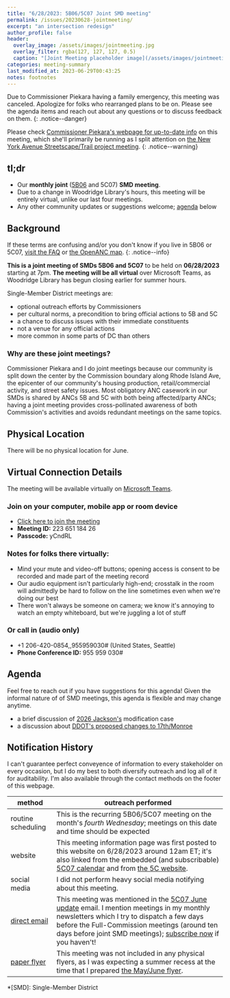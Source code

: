 ```yaml
---
title: "6/28/2023: 5B06/5C07 Joint SMD meeting"
permalink: /issues/20230628-jointmeeting/
excerpt: "an intersection redesign"
author_profile: false
header:
  overlay_image: /assets/images/jointmeeting.jpg
  overlay_filter: rgba(127, 127, 127, 0.5)
  caption: "[Joint Meeting placeholder image](/assets/images/jointmeeting.jpg)"
categories: meeting-summary
last_modified_at: 2023-06-29T00:43:25
notes: footnotes
---
```

Due to Commissioner Piekara having a family emergency, this meeting was canceled. Apologize for folks who rearranged plans to be on. Please see the agenda items and reach out about any questions or to discuss feedback on them.
{: .notice--danger}

Please check [Commissioner Piekara's webpage for up-to-date info](https://anc5b06.com/calendar/5b06-5c07-joint-smd-meeting-j4dfh-8rb76-t24pl) on this meeting, which she'll primarily be running as I split attention on [the New York Avenue Streetscape/Trail project meeting](https://ddot.dc.gov/release/new-york-avenue-streetscape-and-trail-project-public-meeting).
{: .notice--warning}

## tl;dr
- Our **monthly joint** ([5B06](https://anc5b06.com) and 5C07) **SMD meeting**.
- Due to a change in Woodridge Library's hours, this meeting will be entirely virtual, unlike our last four meetings.
- Any other community updates or suggestions welcome; [agenda](#agenda) below

## Background
If these terms are confusing and/or you don't know if you live in 5B06 or 5C07, [visit the FAQ](/ancs/) or [the OpenANC map](https://openanc.org).
{: .notice--info}

**This is a joint meeting of SMDs 5B06 and 5C07** to be held on **06/28/2023** starting at 7pm. **The meeting will be all virtual** over Microsoft Teams, as Woodridge Library has begun closing earlier for summer hours.

Single-Member District meetings are:
- optional outreach efforts by Commissioners
- per cultural norms, a precondition to bring official actions to 5B and 5C
- a chance to discuss issues with their immediate constituents
- not a venue for any official actions
- more common in some parts of DC than others

### Why are these joint meetings?
Commissioner Piekara and I do joint meetings because our community is split down the center by the Commission boundary along Rhode Island Ave, the epicenter of our community's housing production, retail/commercial activity, and street safety issues. Most obligatory ANC casework in our SMDs is shared by ANCs 5B and 5C with both being affected/party ANCs; having a joint meeting provides cross-pollinated awareness of both Commission's activities and avoids redundant meetings on the same topics.

## Physical Location
There will be no physical location for June.

## Virtual Connection Details
The meeting will be available virtually on [Microsoft Teams](https://www.microsoft.com/en-us/microsoft-teams/download-app).
### Join on your computer, mobile app or room device
- [Click here to join the meeting](https://teams.microsoft.com/l/meetup-join/19%3ameeting_YTJjOWU0ZjktMWU3Mi00YmE2LTkyYjUtYmUzYzJlMWE2NGUy%40thread.v2/0?context=%7b%22Tid%22%3a%228fe449f1-8b94-4fb7-9906-6f939da82d73%22%2c%22Oid%22%3a%22fe41fa96-a564-4c7e-bcd4-e44346276d35%22%7d)
- **Meeting ID:** 223 651 184 26
- **Passcode:** yCndRL

### Notes for folks there virtually:
- Mind your mute and video-off buttons; opening access is consent to be recorded and made part of the meeting record
- Our audio equipment isn't particularly high-end; crosstalk in the room will admittedly be hard to follow on the line sometimes even when we're doing our best
- There won't always be someone on camera; we know it's annoying to watch an empty whiteboard, but we're juggling a lot of stuff

### Or call in (audio only)
- +1 206-420-0854,,955959030# (United States, Seattle)
- **Phone Conference ID:** 955 959 030#

## Agenda
Feel free to reach out if you have suggestions for this agenda! Given the informal nature of of SMD meetings, this agenda is flexible and may change anytime.

- a brief discussion of [2026 Jackson's](/issues/2026jackson) modification case
- a discussion about [DDOT's proposed changes to 17th/Monroe](https://anc5b06.com/news-and-updates/1700monroe)

## Notification History
I can't guarantee perfect conveyence of information to every stakeholder on every occasion, but I do my best to both diversify outreach and log all of it for auditability. I'm also available through the contact methods on the footer of this webpage.

|method|outreach performed|
|---|---|
|routine scheduling|This is the recurring 5B06/5C07 meeting on the month's *fourth Wednesday*; meetings on this date and time should be expected|
|website|This meeting information page was first posted to this website on 6/28/2023 around 12am ET; it's also linked from the embedded (and subscribable) [5C07 calendar](/calendar/) and from [the 5C website](https://anc-5c.com/calendar/).|
|social media|I did not perform heavy social media notifying about this meeting.|
|[direct email](https://us9.campaign-archive.com/home/?u=208f79fec14599c11c77bc927&id=150da6f8d6)|This meeting was mentioned in the [5C07 June update](https://mailchi.mp/5417fd209c1e/anc5c07-6137003?e=dbd1bdfa47) email. I mention meetings in my monthly newsletters which I try to dispatch a few days before the Full-Commission meetings (around ten days before joint SMD meetings); [subscribe now](https://anc5c07.us9.list-manage.com/subscribe/post) if you haven't!|
|[paper flyer](/flyers/)|This meeting was not included in any physical flyers, as I was expecting a summer recess at the time that I prepared [the May/June flyer](https://anc5c07.com/assets/documents/flyer-20230525.pdf).|

*[SMD]: Single-Member District